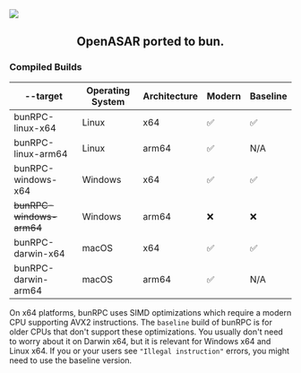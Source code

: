 <img src="https://cdn.jsdelivr.net/gh/wont-stream/bunRPC@main/assets/bunRPC-Banner.png" align="center" />

<h2 align="center">OpenASAR ported to bun.</h2>

<h3>Compiled Builds</h3>

| --target              | Operating System | Architecture | Modern | Baseline |
| --------------------- | ---------------- | ------------ | ------ | -------- |
| bunRPC-linux-x64         | Linux            | x64          | ✅     | ✅       |
| bunRPC-linux-arm64       | Linux            | arm64        | ✅     | N/A      |
| bunRPC-windows-x64       | Windows          | x64          | ✅     | ✅       |
| ~~bunRPC-windows-arm64~~ | Windows          | arm64        | ❌     | ❌       |
| bunRPC-darwin-x64        | macOS            | x64          | ✅     | ✅       |
| bunRPC-darwin-arm64      | macOS            | arm64        | ✅     | N/A      |

On x64 platforms, bunRPC uses SIMD optimizations which require a modern CPU supporting AVX2 instructions. The `baseline` build of bunRPC is for older CPUs that don't support these optimizations. You usually don't need to worry about it on Darwin x64, but it is relevant for Windows x64 and Linux x64. If you or your users see `"Illegal instruction"` errors, you might need to use the baseline version.